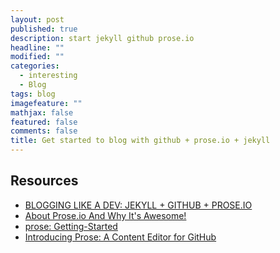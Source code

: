 ```yaml
---
layout: post
published: true
description: start jekyll github prose.io
headline: ""
modified: ""
categories: 
  - interesting
  - Blog
tags: blog
imagefeature: ""
mathjax: false
featured: false
comments: false
title: Get started to blog with github + prose.io + jekyll
---
```



## Resources

- [BLOGGING LIKE A DEV: JEKYLL + GITHUB + PROSE.IO](http://allandenot.com/development/2015/01/11/blogging-like-a-dev-jekyll-github-prose-io.html)
- [About Prose.io And Why It's Awesome!](http://blog.weinberg.me/2013/06/04/about-prose-io/)
- [prose: Getting-Started](https://github.com/prose/prose/wiki/Getting-Started)
- [Introducing Prose: A Content Editor for GitHub](https://developmentseed.org/blog/2012/june/25/prose-a-content-editor-for-github/)
